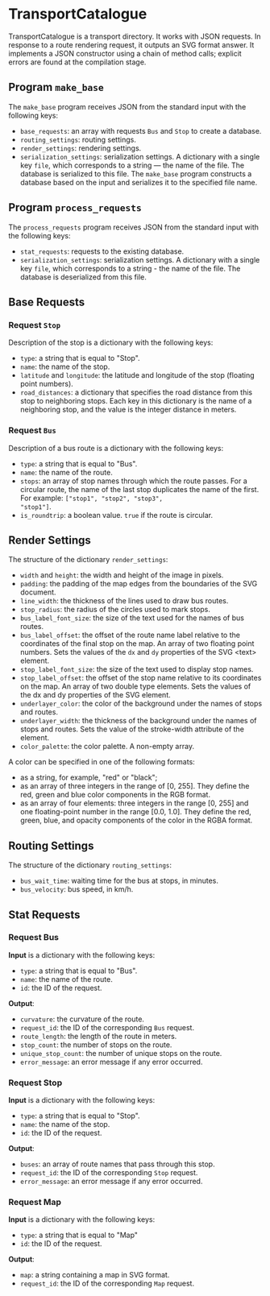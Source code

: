 # TransportCatalogue

TransportCatalogue is a transport directory. It works with JSON requests. In response to a route rendering request, it outputs an SVG format answer. It implements a JSON constructor using a chain of method calls; explicit errors are found at the compilation stage.



## Program <code>make_base</code>
The <code>make_base</code> program receives JSON from the standard input with the following keys:
  - <code>base_requests</code>: an array with requests <code>Bus</code> and <code>Stop</code> to create a database.
  - <code>routing_settings</code>: routing settings.
  - <code>render_settings</code>: rendering settings.
  - <code>serialization_settings</code>: serialization settings. A dictionary with a single key <code>file</code>, which corresponds to a string — the name of the file. The database is serialized to this file.
The <code>make_base</code> program constructs a database based on the input and serializes it to the specified file name.

## Program <code>process_requests</code>
The <code>process_requests</code> program receives JSON from the standard input with the following keys:
  - <code>stat_requests</code>: requests to the existing database.
  - <code>serialization_settings</code>: serialization settings. A dictionary with a single key <code>file</code>, which corresponds to a string - the name of the file. The database is deserialized from this file.

   
## Base Requests
### Request <code>Stop</code>
Description of the stop is a dictionary with the following keys:
  - <code>type</code>: a string that is equal to "Stop".
  - <code>name</code>: the name of the stop.
  - <code>latitude</code> and <code>longitude</code>: the latitude and longitude of the stop (floating point numbers).
  - <code>road_distances</code>: a dictionary that specifies the road distance from this stop to neighboring stops. Each key in this dictionary is the name of a neighboring stop, and the value is the integer distance in meters.

### Request <code>Bus</code>
Description of a bus route is a dictionary with the following keys:
  - <code>type</code>: a string that is equal to "Bus".
  - <code>name</code>: the name of the route.
  - <code>stops</code>: an array of stop names through which the route passes. For a circular route, the name of the last stop duplicates the name of the first. For example:  <code>["stop1", "stop2", "stop3", "stop1"]</code>.
  - <code>is_roundtrip</code>: a boolean value. <code>true</code> if the route is circular.



## Render Settings
The structure of the dictionary <code>render_settings</code>:
  - <code>width</code> and <code>height</code>: the width and height of the image in pixels.
  - <code>padding</code>: the padding of the map edges from the boundaries of the SVG document.
  - <code>line_width</code>: the thickness of the lines used to draw bus routes.
  - <code>stop_radius</code>: the radius of the circles used to mark stops.
  - <code>bus_label_font_size</code>: the size of the text used for the names of bus routes.
  - <code>bus_label_offset</code>: the offset of the route name label relative to the coordinates of the final stop on the map. An array of two floating point numbers. Sets the values of the <code>dx</code> and <code>dy</code> properties of the SVG \<text\> element.
  - <code>stop_label_font_size</code>: the size of the text used to display stop names.
  - <code>stop_label_offset</code>: the offset of the stop name relative to its coordinates on the map. An array of two double type elements. Sets the values of the dx and dy properties of the SVG <text> element.
  - <code>underlayer_color</code>: the color of the background under the names of stops and routes.
  - <code>underlayer_width</code>: the thickness of the background under the names of stops and routes. Sets the value of the stroke-width attribute of the <text> element.
  - <code>color_palette</code>: the color palette. A non-empty array.

A color can be specified in one of the following formats:
  - as a string, for example, "red" or "black";
  - as an array of three integers in the range of [0, 255]. They define the red, green and blue color components in the RGB format.
  - as an array of four elements: three integers in the range [0, 255] and one floating-point number in the range [0.0, 1.0]. They define the red, green, blue, and opacity components of the color in the RGBA format.


## Routing Settings
The structure of the dictionary <code>routing_settings</code>:
  - <code>bus_wait_time</code>: waiting time for the bus at stops, in minutes.
  - <code>bus_velocity</code>: bus speed, in km/h.




## Stat Requests

### Request Bus
<b>Input</b> is a dictionary with the following keys:
  - <code>type</code>: a string that is equal to "Bus".
  - <code>name</code>: the name of the route.
  - <code>id</code>: the ID of the request.

<b>Output</b>:
  - <code>curvature</code>: the curvature of the route.
  - <code>request_id</code>: the ID of the corresponding <code>Bus</code> request.
  - <code>route_length</code>: the length of the route in meters.
  - <code>stop_count</code>: the number of stops on the route.
  - <code>unique_stop_count</code>: the number of unique stops on the route.
  - <code>error_message</code>: an error message if any error occurred.

### Request Stop
<b>Input</b> is a dictionary with the following keys:
  - <code>type</code>: a string that is equal to "Stop".
  - <code>name</code>: the name of the stop.
  - <code>id</code>: the ID of the request.

<b>Output</b>:
  - <code>buses</code>: an array of route names that pass through this stop.
  - <code>request_id</code>: the ID of the corresponding <code>Stop</code> request.
  - <code>error_message</code>: an error message if any error occurred.
    
### Request Map
<b>Input</b> is a dictionary with the following keys:
  - <code>type</code>: a string that is equal to "Map"
  - <code>id</code>: the ID of the request.

<b>Output</b>:
  - <code>map</code>: a string containing a map in SVG format.
  - <code>request_id</code>: the ID of the corresponding <code>Map</code> request.
